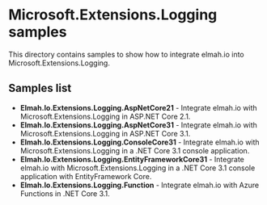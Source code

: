 # Microsoft.Extensions.Logging samples

This directory contains samples to show how to integrate elmah.io into Microsoft.Extensions.Logging.

## Samples list

* **Elmah.Io.Extensions.Logging.AspNetCore21** - Integrate elmah.io with Microsoft.Extensions.Logging in ASP.NET Core 2.1.
* **Elmah.Io.Extensions.Logging.AspNetCore31** - Integrate elmah.io with Microsoft.Extensions.Logging in ASP.NET Core 3.1.
* **Elmah.Io.Extensions.Logging.ConsoleCore31** - Integrate elmah.io with Microsoft.Extensions.Logging in a .NET Core 3.1 console application.
* **Elmah.Io.Extensions.Logging.EntityFrameworkCore31** - Integrate elmah.io with Microsoft.Extensions.Logging in a .NET Core 3.1 console application with EntityFramework Core.
* **Elmah.Io.Extensions.Logging.Function** - Integrate elmah.io with Azure Functions in .NET Core 3.1.